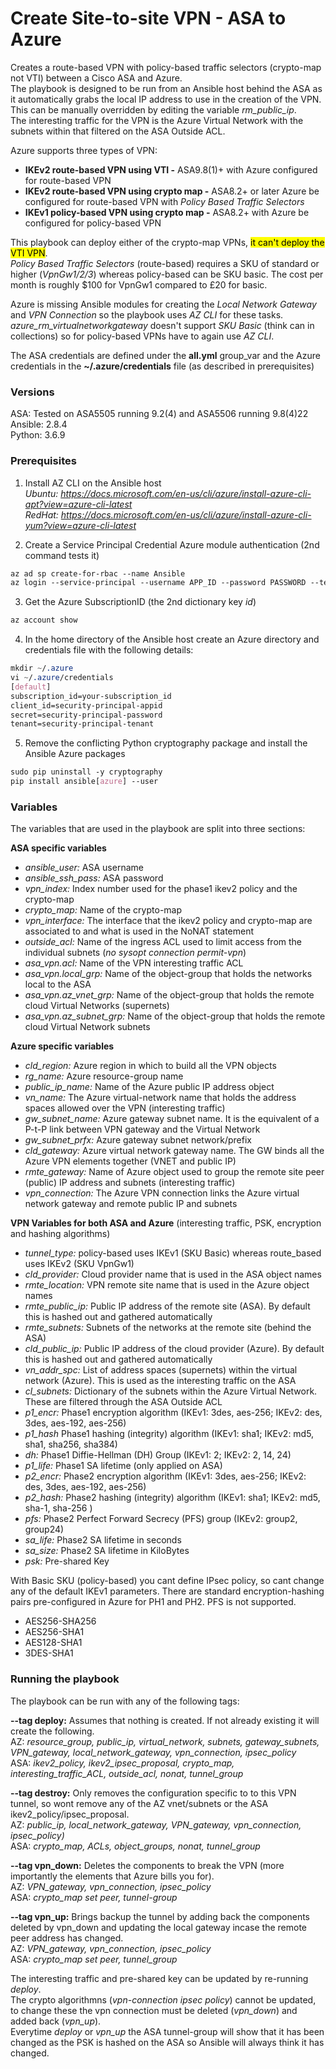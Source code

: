 # Create Site-to-site VPN - ASA to Azure

Creates a route-based VPN with policy-based traffic selectors (crypto-map not VTI) between a Cisco ASA and Azure.\
The playbook is designed to be run from an Ansible host behind the ASA as it automatically grabs the local IP address to use in the creation of the VPN. This can be manually overridden by editing the variable *rm_public_ip*.\
The interesting traffic for the VPN is the Azure Virtual Network with the subnets within that filtered on the ASA Outside ACL.

Azure supports three types of VPN:

- **IKEv2 route-based VPN using VTI -** ASA9.8(1)+ with Azure configured for route-based VPN
- **IKEv2 route-based VPN using crypto map -** ASA8.2+ or later Azure be configured for route-based VPN with *Policy Based Traffic Selectors*
- **IKEv1 policy-based VPN using crypto map -** ASA8.2+ with Azure be configured for policy-based VPN

This playbook can deploy either of the crypto-map VPNs, <mark>it can't deploy the VTI VPN</mark>.\
*Policy Based Traffic Selectors* (route-based) requires a SKU of standard or higher (*VpnGw1/2/3*) whereas policy-based can be SKU basic. The cost per month is roughly $100 for VpnGw1 compared to £20 for basic.

Azure is missing Ansible modules for creating the *Local Network Gateway* and *VPN Connection* so the playbook uses *AZ CLI* for these tasks.
*azure_rm_virtualnetworkgateway* doesn't support *SKU Basic* (think can in collections) so for policy-based VPNs have to again use *AZ CLI*.

The ASA credentials are defined under the **all.yml** group_var and the Azure credentials in the **~/.azure/credentials** file (as described in prerequisites)

### Versions
ASA: Tested on ASA5505 running 9.2(4) and ASA5506 running 9.8(4)22\
Ansible: 2.8.4\
Python: 3.6.9

### Prerequisites
1. Install AZ CLI on the Ansible host\
*Ubuntu: https://docs.microsoft.com/en-us/cli/azure/install-azure-cli-apt?view=azure-cli-latest* \
*RedHat: https://docs.microsoft.com/en-us/cli/azure/install-azure-cli-yum?view=azure-cli-latest*

2. Create a Service Principal Credential Azure module authentication (2nd command tests it)
```css
az ad sp create-for-rbac --name Ansible
az login --service-principal --username APP_ID --password PASSWORD --tenant TENANT_ID
```

3. Get the Azure SubscriptionID (the 2nd dictionary key *id*)
```css
az account show
```

4. In the home directory of the Ansible host create an Azure directory and credentials file with the following details:
```css
mkdir ~/.azure
vi ~/.azure/credentials
[default]
subscription_id=your-subscription_id
client_id=security-principal-appid
secret=security-principal-password
tenant=security-principal-tenant
```

5. Remove the conflicting Python cryptography package and install the Ansible Azure packages
```css
sudo pip uninstall -y cryptography
pip install ansible[azure] --user
```

### Variables
The variables that are used in the playbook are split into three sections:

**ASA specific variables**

- *ansible_user:* ASA username
- *ansible_ssh_pass:* ASA password
- *vpn_index:* Index number used for the phase1 ikev2 policy and the crypto-map
- *crypto_map:* Name of the crypto-map
- *vpn_interface:* The interface that the ikev2 policy and crypto-map are associated to and what is used in the NoNAT statement
- *outside_acl:* Name of the ingress ACL used to limit access from the individual subnets (*no sysopt connection permit-vpn*)
- *asa_vpn.acl:* Name of the VPN interesting traffic ACL
- *asa_vpn.local_grp:* Name of the object-group that holds the networks local to the ASA
- *asa_vpn.az_vnet_grp:* Name of the object-group that holds the remote cloud Virtual Networks (supernets)
- *asa_vpn.az_subnet_grp:* Name of the object-group that holds the remote cloud Virtual Network subnets

**Azure specific variables**

- *cld_region:*  Azure region in which to build all the VPN objects
- *rg_name:* Azure resource-group name
- *public_ip_name:* Name of the Azure public IP address object
- *vn_name:* The Azure virtual-network name that holds the address spaces allowed over the VPN (interesting traffic)
- *gw_subnet_name:* Azure gateway subnet name. It is the equivalent of a P-t-P link between VPN gateway and the Virtual Network
- *gw_subnet_prfx:* Azure gateway subnet network/prefix
- *cld_gateway:* Azure virtual network gateway name. The GW binds all the Azure VPN elements together (VNET and public IP)
- *rmte_gateway:* Name of Azure object used to group the remote site peer (public) IP address and subnets (interesting traffic)
- *vpn_connection:* The Azure VPN connection links the Azure virtual network gateway and remote public IP and subnets

**VPN Variables for both ASA and Azure** (interesting traffic, PSK, encryption and hashing algorithms)

- *tunnel_type:* policy-based uses IKEv1 (SKU Basic) whereas route_based uses IKEv2 (SKU VpnGw1)
- *cld_provider:* Cloud provider name that is used in the ASA object names
- *rmte_location:* VPN remote site name that is used in the Azure object names
- *rmte_public_ip:* Public IP address of the remote site (ASA). By default this is hashed out and gathered automatically
- *rmte_subnets:* Subnets of the networks at the remote site (behind the ASA)
- *cld_public_ip:* Public IP address of the cloud provider (Azure). By default this is hashed out and gathered automatically
- *vn_addr_spc:* List of address spaces (supernets) within the virtual network (Azure). This is used as the interesting traffic on the ASA
- *cl_subnets:* Dictionary of the subnets within the Azure Virtual Network. These are filtered through the ASA Outside ACL
- *p1_encr:* Phase1 encryption algorithm (IKEv1: 3des, aes-256; IKEv2: des, 3des, aes-192, aes-256)
- *p1_hash* Phase1 hashing (integrity) algorithm (IKEv1: sha1; IKEv2: md5, sha1, sha256, sha384)
- *dh:* Phase1 Diffie-Hellman (DH) Group (IKEv1: 2; IKEv2: 2, 14, 24)
- *p1_life:* Phase1 SA lifetime (only applied on ASA)
- *p2_encr:* Phase2 encryption algorithm (IKEv1: 3des, aes-256; IKEv2: des, 3des, aes-192, aes-256)
- *p2_hash:* Phase2 hashing (integrity) algorithm (IKEv1: sha1; IKEv2: md5, sha-1, sha-256 )
- *pfs:* Phase2 Perfect Forward Secrecy (PFS) group (IKEv2: group2, group24)
- *sa_life:* Phase2 SA lifetime in seconds
- *sa_size:* Phase2 SA lifetime in KiloBytes
- *psk:* Pre-shared Key

With Basic SKU (policy-based) you cant define IPsec policy, so cant change any of the default IKEv1 parameters. There are standard encryption-hashing pairs pre-configured in Azure for PH1 and PH2. PFS is not supported.

- AES256-SHA256
- AES256-SHA1
- AES128-SHA1
- 3DES-SHA1

### Running the playbook ###
The playbook can be run with any of the following tags:

**--tag deploy:** Assumes that nothing is created. If not already existing it will create the following.\
AZ: *resource_group, public_ip, virtual_network, subnets, gateway_subnets, VPN_gateway, local_network_gateway, vpn_connection, ipsec_policy*\
ASA: *ikev2_policy, ikev2_ipsec_proposal, crypto_map, interesting_traffic_ACL, outside_acl, nonat, tunnel_group*

**--tag destroy:** Only removes the configuration specific to to this VPN tunnel, so wont remove any of the AZ vnet/subnets or the ASA ikev2_policy/ipsec_proposal.\
AZ: *public_ip, local_network_gateway, VPN_gateway, vpn_connection, ipsec_policy)*\
ASA: *crypto_map, ACLs, object_groups, nonat, tunnel_group*

**--tag vpn_down:**	Deletes the components to break the VPN (more importantly the elements that Azure bills you for).\
AZ: *VPN_gateway, vpn_connection, ipsec_policy*\
ASA: *crypto_map set peer, tunnel-group*

**--tag vpn_up:** Brings backup the tunnel by adding back the components deleted by vpn_down and updating the local gateway incase the remote peer address has changed.\
AZ: *VPN_gateway, vpn_connection, ipsec_policy*\
ASA: *crypto_map set peer, tunnel_group*

The interesting traffic and pre-shared key can be updated by re-running *deploy*.\
The crypto algorithmns (*vpn-connection ipsec policy*) cannot be updated, to change these the vpn connection must be deleted (*vpn_down*) and added back (*vpn_up*).\
Everytime *deploy* or *vpn_up* the ASA tunnel-group will show that it has been changed as the PSK is hashed on the ASA so Ansible will always think it has changed.
